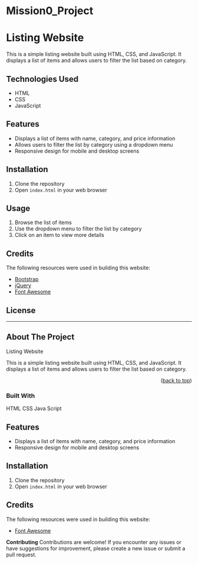 # Mission0_Project
# Listing Website

This is a simple listing website built using HTML, CSS, and JavaScript. It displays a list of items and allows users to filter the list based on category.

## Technologies Used

* HTML
* CSS
* JavaScript

## Features

* Displays a list of items with name, category, and price information
* Allows users to filter the list by category using a dropdown menu
* Responsive design for mobile and desktop screens

## Installation

1. Clone the repository
2. Open `index.html` in your web browser

## Usage

1. Browse the list of items
2. Use the dropdown menu to filter the list by category
3. Click on an item to view more details

## Credits

The following resources were used in building this website:

* [Bootstrap](https://getbootstrap.com/)
* [jQuery](https://jquery.com/)
* [Font Awesome](https://fontawesome.com/)

## License
------------------------------------------------------


## About The Project

Listing Website

This is a simple listing website built using HTML, CSS, and JavaScript. It displays a list of items and allows users to filter the list based on category.



<p align="right">(<a href="#readme-top">back to top</a>)</p>



### Built With

HTML
CSS
Java Script


## Features

* Displays a list of items with name, category, and price information
* Responsive design for mobile and desktop screens



## Installation

1. Clone the repository
2. Open `index.html` in your web browser


## Credits

The following resources were used in building this website:
* [Font Awesome](https://fontawesome.com/)
  
**Contributing**
Contributions are welcome! If you encounter any issues or have suggestions for improvement, please create a new issue or submit a pull request.
